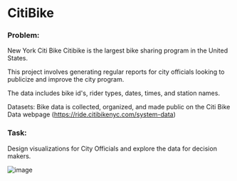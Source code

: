 # CitiBike
### Problem:

New York Citi Bike Citibike is the largest bike sharing program in the United States. 

This project involves generating regular reports for city officials looking to publicize and improve the city program. 

The data includes bike id's, rider types, dates, times, and station names.

Datasets: Bike data is collected, organized, and made public on the Citi Bike Data webpage (https://ride.citibikenyc.com/system-data)

### Task:
Design visualizations for City Officials and explore the data for decision makers.


![image](https://user-images.githubusercontent.com/100891182/181767018-cea5c24b-c6c6-47ea-8ecb-10738c68e750.png)

